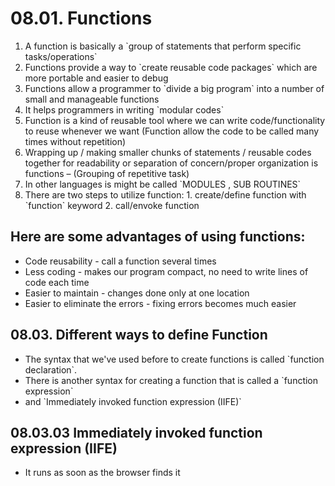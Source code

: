 08.01. Functions
================

1.  A function is basically a \`group of statements that perform specific tasks/operations\`
2.  Functions provide a way to \`create reusable code packages\` which are more portable and easier to debug
3.  Functions allow a programmer to \`divide a big program\` into a number of small and manageable functions
4.  It helps programmers in writing \`modular codes\`
5.  Function is a kind of reusable tool where we can write code/functionality to reuse whenever we want (Function allow the code to be called many times without repetition)
6.  Wrapping up / making smaller chunks of statements / reusable codes together for readability or separation of concern/proper organization is functions – (Grouping of repetitive task)
7.  In other languages is might be called \`MODULES , SUB ROUTINES\`
8.  There are two steps to utilize function: 1. create/define function with \`function\` keyword 2. call/envoke function

Here are some advantages of using functions:
--------------------------------------------

-   Code reusability - call a function several times
-   Less coding - makes our program compact, no need to write lines of code each time
-   Easier to maintain - changes done only at one location
-   Easier to eliminate the errors - fixing errors becomes much easier

08.03. Different ways to define Function
----------------------------------------

-   The syntax that we've used before to create functions is called \`function declaration\`.
-   There is another syntax for creating a function that is called a \`function expression\`
-   and \`Immediately invoked function expression (IIFE)\`

08.03.03 Immediately invoked function expression (IIFE)
-------------------------------------------------------

-   It runs as soon as the browser finds it
